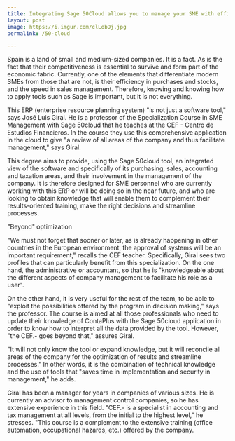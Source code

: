 ```yaml
---
title: Integrating Sage 50Cloud allows you to manage your SME with efficiency and security.
layout: post
image: https://i.imgur.com/clLobOj.jpg
permalink: /50-cloud

---
```


Spain is a land of small and medium-sized companies. It is a fact. As is the fact that their competitiveness is essential to survive and form part of the economic fabric. Currently, one of the elements that differentiate modern SMEs from those that are not, is their efficiency in purchases and stocks, and the speed in sales management. Therefore, knowing and knowing how to apply tools such as Sage is important, but it is not everything.

This ERP (enterprise resource planning system) "is not just a software tool," says José Luis Giral. He is a professor of the Specialization Course in SME Management with Sage 50cloud that he teaches at the CEF - Centro de Estudios Financieros. In the course they use this comprehensive application in the cloud to give "a review of all areas of the company and thus facilitate management," says Giral.

This degree aims to provide, using the Sage 50cloud tool, an integrated view of the software and specifically of its purchasing, sales, accounting and taxation areas, and their involvement in the management of the company. It is therefore designed for SME personnel who are currently working with this ERP or will be doing so in the near future, and who are looking to obtain knowledge that will enable them to complement their results-oriented training, make the right decisions and streamline processes.

"Beyond" optimization

"We must not forget that sooner or later, as is already happening in other countries in the European environment, the approval of systems will be an important requirement," recalls the CEF teacher. Specifically, Giral sees two profiles that can particularly benefit from this specialization. On the one hand, the administrative or accountant, so that he is "knowledgeable about the different aspects of company management to facilitate his role as a user".

On the other hand, it is very useful for the rest of the team, to be able to "exploit the possibilities offered by the program in decision making," says the professor. The course is aimed at all those professionals who need to update their knowledge of ContaPlus with the Sage 50cloud application in order to know how to interpret all the data provided by the tool. However, "the CEF.- goes beyond that," assures Giral.

"It will not only know the tool or expand knowledge, but it will reconcile all areas of the company for the optimization of results and streamline processes." In other words, it is the combination of technical knowledge and the use of tools that "saves time in implementation and security in management," he adds.

Giral has been a manager for years in companies of various sizes. He is currently an advisor to management control companies, so he has extensive experience in this field. "CEF.- is a specialist in accounting and tax management at all levels, from the initial to the highest level," he stresses. "This course is a complement to the extensive training (office automation, occupational hazards, etc.) offered by the company.
